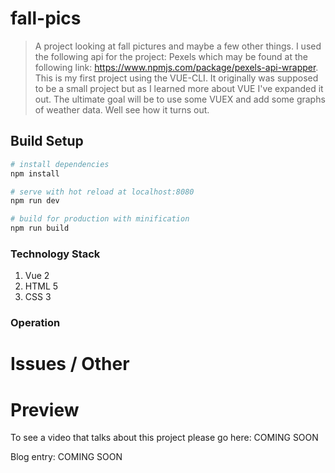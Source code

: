 # fall-pics

> A project looking at fall pictures and maybe a few other things. I used the
following api for the project: Pexels which may be found at the following link:
https://www.npmjs.com/package/pexels-api-wrapper. This is my first project using
the VUE-CLI. It originally was supposed to be a small project but as I learned
more about VUE I've expanded it out. The ultimate goal will be to use some VUEX and
add some graphs of weather data. Well see how it turns out.

## Build Setup

``` bash
# install dependencies
npm install

# serve with hot reload at localhost:8080
npm run dev

# build for production with minification
npm run build
```
### Technology Stack

1. Vue 2
2. HTML 5
3. CSS 3 

### Operation


# Issues / Other



# Preview

To see a video that talks about this project please go here: COMING SOON

Blog entry: COMING SOON
